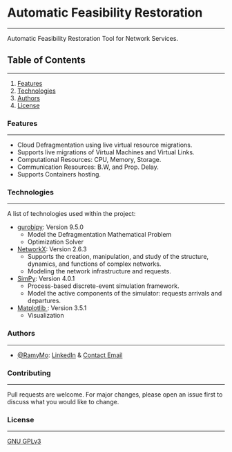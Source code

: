 
# Automatic Feasibility Restoration
***
Automatic Feasibility Restoration Tool for Network Services.


## Table of Contents
***
1. [Features](#features)
2. [Technologies](#technologies)
3. [Authors](#authors)
4. [License](#license)

### Features
***
- Cloud Defragmentation using live virtual resource migrations.
- Supports live migrations of Virtual Machines and Virtual Links.
- Computational Resources: CPU, Memory, Storage.
- Communication Resources: B.W, and Prop. Delay.
- Supports Containers hosting.

### Technologies
***
A list of technologies used within the project:
* [gurobipy](https://pypi.org/project/gurobipy/): Version 9.5.0 
  * Model the Defragmentation Mathematical Problem 
  * Optimization Solver
* [NetworkX](https://github.com/networkx/networkx): Version 2.6.3
  * Supports the creation, manipulation, and study of the structure,
  dynamics, and functions of complex networks.
  * Modeling the network infrastructure and requests.
* [SimPy](https://github.com/cristiklein/simpy): Version 4.0.1
  * Process-based discrete-event simulation framework.
  * Model the active components of the simulator: requests arrivals and
  departures.
* [Matplotlib ](https://github.com/matplotlib/matplotlib): Version 3.5.1
  * Visualization

### Authors
***
- [@RamyMo](https://www.github.com/RamyMo): [LinkedIn](https://www.linkedin.com/in/ramymfouad/) & [Contact Email](mailto:Ramy.Mohamed@carleton.ca)


### Contributing
***
Pull requests are welcome. For major changes, please open an issue first to discuss what you would like to change.

### License
***
[GNU GPLv3](https://choosealicense.com/licenses/gpl-3.0/)
